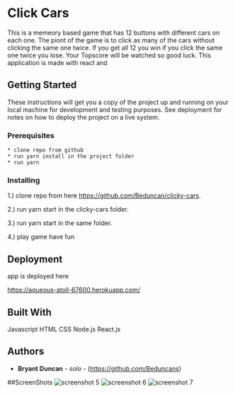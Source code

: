 # Click Cars

This is a memeory based game that has 12 buttons with different cars on each one. The piont of the game is to click as many of the cars without clicking the same one twice. If you get all 12 you win if you click the same one twice you lose. Your Topscore will be watched so good luck. This application is made with react and 

## Getting Started

These instructions will get you a copy of the project up and running on your local machine for development and testing purposes. See deployment for notes on how to deploy the project on a live system.

### Prerequisites
 
```
* clone repo from github
* run yarn install in the project folder
* run yarn  
```

### Installing

1.) clone repo from here https://github.com/Beduncan/clicky-cars.

2.) run yarn start in the clicky-cars folder.  

3.) run yarn start in the same folder.

4.) play game have fun 

## Deployment
app is deployed here

https://aqueous-atoll-67600.herokuapp.com/

## Built With

  Javascript
  HTML
  CSS 
  Node.js
  React.js

## Authors

* **Bryant Duncan** - *solo* - (https://github.com/Beduncans)

##ScreenShots 
![screenshot 5](https://user-images.githubusercontent.com/31356925/39392455-fc0c4720-4a6a-11e8-8018-5023873e010b.png)
![screenshot 6](https://user-images.githubusercontent.com/31356925/39392456-fd49f240-4a6a-11e8-8bb9-019d76df0306.png)
![screenshot 7](https://user-images.githubusercontent.com/31356925/39392457-fe89fd08-4a6a-11e8-8c65-f5cfe15e066e.png)
